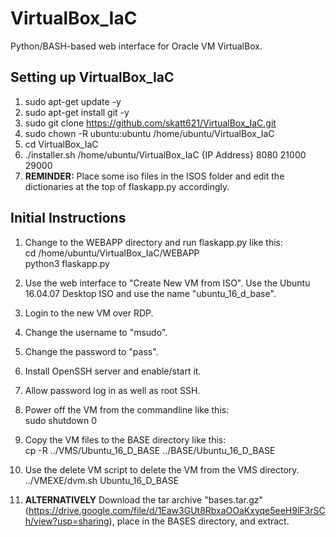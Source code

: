 # VirtualBox_IaC
Python/BASH-based web interface for Oracle VM VirtualBox.

## Setting up VirtualBox_IaC
1. sudo apt-get update -y
2. sudo apt-get install git -y
3. sudo git clone https://github.com/skatt621/VirtualBox_IaC.git
4. sudo chown -R ubuntu:ubuntu /home/ubuntu/VirtualBox_IaC
5. cd VirtualBox_IaC
6. ./installer.sh /home/ubuntu/VirtualBox_IaC {IP Address} 8080 21000 29000
7. **REMINDER:** Place some iso files in the ISOS folder and edit the dictionaries at the top of flaskapp.py accordingly.

## Initial Instructions
1. Change to the WEBAPP directory and run flaskapp.py like this:  
    cd /home/ubuntu/VirtualBox_IaC/WEBAPP  
    python3 flaskapp.py  

2. Use the web interface to "Create New VM from ISO". Use the Ubuntu 16.04.07 Desktop ISO and use the name "ubuntu_16_d_base".
3. Login to the new VM over RDP.
4. Change the username to "msudo".
5. Change the password to "pass".
6. Install OpenSSH server and enable/start it.
7. Allow password log in as well as root SSH.
8. Power off the VM from the commandline like this:  
    sudo shutdown 0  

9. Copy the VM files to the BASE directory like this:  
    cp -R ../VMS/Ubuntu_16_D_BASE ../BASE/Ubuntu_16_D_BASE  

10. Use the delete VM script to delete the VM from the VMS directory.  
    ../VMEXE/dvm.sh Ubuntu_16_D_BASE

11.  **ALTERNATIVELY** Download the tar archive "bases.tar.gz" (https://drive.google.com/file/d/1Eaw3GUt8RbxaOOaKxyqe5eeH9lF3rSCh/view?usp=sharing), place in the BASES directory, and extract.
